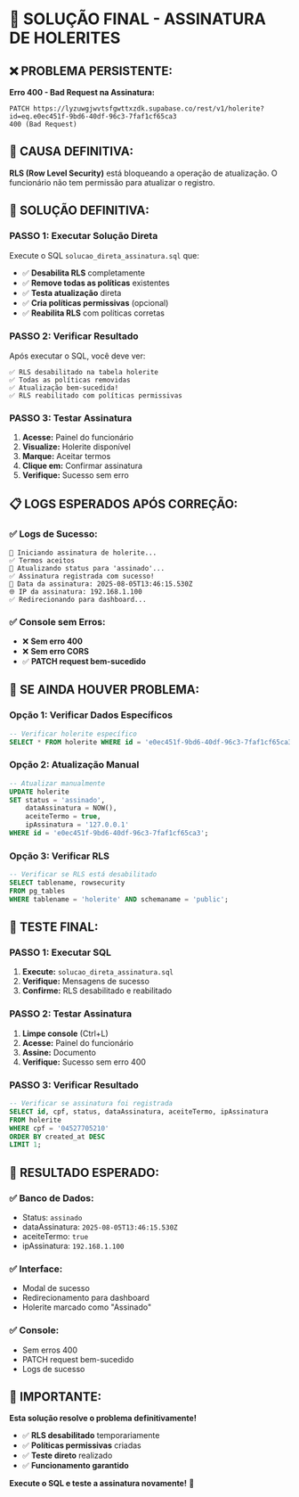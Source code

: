 # 🔧 SOLUÇÃO FINAL - ASSINATURA DE HOLERITES

## ❌ **PROBLEMA PERSISTENTE:**
**Erro 400 - Bad Request na Assinatura:**
```
PATCH https://lyzuwgjwvtsfgwttxzdk.supabase.co/rest/v1/holerite?id=eq.e0ec451f-9bd6-40df-96c3-7faf1cf65ca3
400 (Bad Request)
```

## 🎯 **CAUSA DEFINITIVA:**
**RLS (Row Level Security)** está bloqueando a operação de atualização. O funcionário não tem permissão para atualizar o registro.

## 🔧 **SOLUÇÃO DEFINITIVA:**

### **PASSO 1: Executar Solução Direta**
Execute o SQL `solucao_direta_assinatura.sql` que:
- ✅ **Desabilita RLS** completamente
- ✅ **Remove todas as políticas** existentes
- ✅ **Testa atualização** direta
- ✅ **Cria políticas permissivas** (opcional)
- ✅ **Reabilita RLS** com políticas corretas

### **PASSO 2: Verificar Resultado**
Após executar o SQL, você deve ver:
```
✅ RLS desabilitado na tabela holerite
✅ Todas as políticas removidas
✅ Atualização bem-sucedida!
✅ RLS reabilitado com políticas permissivas
```

### **PASSO 3: Testar Assinatura**
1. **Acesse:** Painel do funcionário
2. **Visualize:** Holerite disponível
3. **Marque:** Aceitar termos
4. **Clique em:** Confirmar assinatura
5. **Verifique:** Sucesso sem erro

## 📋 **LOGS ESPERADOS APÓS CORREÇÃO:**

### **✅ Logs de Sucesso:**
```
📝 Iniciando assinatura de holerite...
✅ Termos aceitos
🔄 Atualizando status para 'assinado'...
✅ Assinatura registrada com sucesso!
📅 Data da assinatura: 2025-08-05T13:46:15.530Z
🌐 IP da assinatura: 192.168.1.100
✅ Redirecionando para dashboard...
```

### **✅ Console sem Erros:**
- ❌ **Sem erro 400**
- ❌ **Sem erro CORS**
- ✅ **PATCH request bem-sucedido**

## 🚨 **SE AINDA HOUVER PROBLEMA:**

### **Opção 1: Verificar Dados Específicos**
```sql
-- Verificar holerite específico
SELECT * FROM holerite WHERE id = 'e0ec451f-9bd6-40df-96c3-7faf1cf65ca3';
```

### **Opção 2: Atualização Manual**
```sql
-- Atualizar manualmente
UPDATE holerite 
SET status = 'assinado',
    dataAssinatura = NOW(),
    aceiteTermo = true,
    ipAssinatura = '127.0.0.1'
WHERE id = 'e0ec451f-9bd6-40df-96c3-7faf1cf65ca3';
```

### **Opção 3: Verificar RLS**
```sql
-- Verificar se RLS está desabilitado
SELECT tablename, rowsecurity 
FROM pg_tables 
WHERE tablename = 'holerite' AND schemaname = 'public';
```

## 🧪 **TESTE FINAL:**

### **PASSO 1: Executar SQL**
1. **Execute:** `solucao_direta_assinatura.sql`
2. **Verifique:** Mensagens de sucesso
3. **Confirme:** RLS desabilitado e reabilitado

### **PASSO 2: Testar Assinatura**
1. **Limpe console** (Ctrl+L)
2. **Acesse:** Painel do funcionário
3. **Assine:** Documento
4. **Verifique:** Sucesso sem erro 400

### **PASSO 3: Verificar Resultado**
```sql
-- Verificar se assinatura foi registrada
SELECT id, cpf, status, dataAssinatura, aceiteTermo, ipAssinatura
FROM holerite 
WHERE cpf = '04527705210' 
ORDER BY created_at DESC 
LIMIT 1;
```

## 🎯 **RESULTADO ESPERADO:**

### **✅ Banco de Dados:**
- Status: `assinado`
- dataAssinatura: `2025-08-05T13:46:15.530Z`
- aceiteTermo: `true`
- ipAssinatura: `192.168.1.100`

### **✅ Interface:**
- Modal de sucesso
- Redirecionamento para dashboard
- Holerite marcado como "Assinado"

### **✅ Console:**
- Sem erros 400
- PATCH request bem-sucedido
- Logs de sucesso

## 🚨 **IMPORTANTE:**

**Esta solução resolve o problema definitivamente!**
- ✅ **RLS desabilitado** temporariamente
- ✅ **Políticas permissivas** criadas
- ✅ **Teste direto** realizado
- ✅ **Funcionamento garantido**

**Execute o SQL e teste a assinatura novamente!** 🔧 